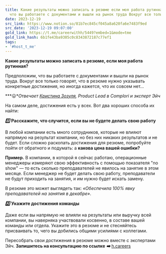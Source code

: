 ```yaml
---
title: Какие результаты можно записать в резюме если моя работа рутинная  Предположим
  что вы работаете с документами и вышли на рынок труда Вокруг все только
date: 2023-12-19
src_link: https://www.notion.so/81b7ec845cf045a8a620fa6e7483f9ed
src_date: '2023-12-19 09:07:00'
gold_link: https://t.me/careerwithh/5449?embed=1&mode=tme
gold_link_hash: 6b1fe43ba9305c0c8343872187c77ef1
tags:
- '#host_t_me'
---
```


**Какие результаты можно записать в резюме, если моя работа рутинная?**  
  
Предположим, что вы работаете с документами и вышли на рынок труда. Вокруг все только говорят, что в резюме нужно указывать конкретные достижения, но иногда кажется, что их совсем нет...  
  
***😛****Отвечает* [*Кристина Зозуля*](https://h.careers/curators/163-kristina-zozulya?utm_source=tg_h&utm_medium=post&utm_campaign=13.12)*, Product Lead в Complori и эксперт Эйч*  
  
На самом деле, достижения есть у всех. Вот два хороших способа их найти:  
  
***1️⃣*** **Расскажите, что случится, если вы не будете делать свою работу**  
  
В любой компании есть много сотрудников, которые не влияют напрямую на результат компании, но без них никаких результатов и не будет. Если сложно раскопать достижения для резюме, попробуйте пойти от обратного и подумать: а **какова цена вашей ошибки?**   
  
**Пример.** В компании, в которой я сейчас работаю, операционные менеджеры измеряют свою эффективность с помощью показателя "no show" — то есть сколько преподавателей не явилось на занятие в этом месяце. Если менеджер не будет делать свою работу, преподаватели не будут приходить на занятия, и им нужно будет искать замену.  
  
В резюме это может выглядеть так: *«Обеспечила 100%* *явку преподавателей на занятия* *в декабре»*.  
  
***2️⃣*** **Укажите достижения команды**  
  
Даже если вы напрямую не влияли на результаты или выручку всей компании, вы наверняка участвовали косвенно, в составе вашей команды или отдела. Укажите это в резюме и не стесняйтесь присваивать то, чего вы добились общими усилиями с коллегами.   
  
Пересобрать свои достижения в резюме можно вместе с экспертами Эйч. **Запишитесь на консультацию по ссылке** ***➡️*** [h.careers](https://x.h.careers/temp/request?utm_source=tg_h&utm_medium=post&utm_campaign=13.12)
